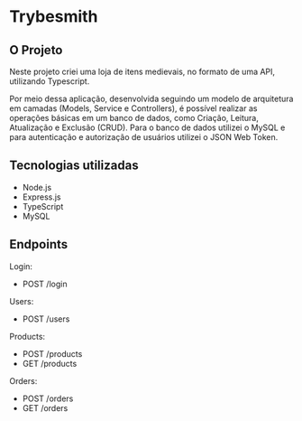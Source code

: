 # Trybesmith #

## O Projeto ##

Neste projeto criei uma loja de itens medievais, no formato de uma API, utilizando Typescript.

Por meio dessa aplicação, desenvolvida seguindo um modelo de arquitetura em camadas (Models, Service e Controllers), é possível realizar as operações básicas em um banco de dados, como Criação, Leitura, Atualização e Exclusão (CRUD). Para o banco de dados utilizei o MySQL e para autenticação e autorização de usuários utilizei o JSON Web Token.


## Tecnologias utilizadas ##
- Node.js
- Express.js
- TypeScript
- MySQL


## Endpoints ##

Login:
- POST /login

Users:
- POST /users

Products: 
- POST /products
- GET /products

Orders:
- POST /orders
- GET /orders
